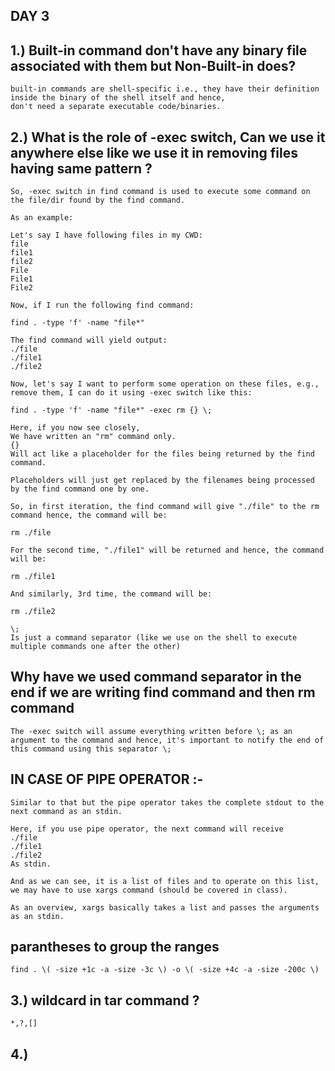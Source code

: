  ##                                       DAY 3

## 1.) Built-in command don't have any binary file associated with them but Non-Built-in does?

    built-in commands are shell-specific i.e., they have their definition inside the binary of the shell itself and hence, 
    don't need a separate executable code/binaries.
    
## 2.) What is the role of -exec switch, Can we use it anywhere else like we use it in removing files having same pattern ?

    So, -exec switch in find command is used to execute some command on the file/dir found by the find command.

    As an example:

    Let's say I have following files in my CWD:
    file
    file1
    file2
    File
    File1
    File2

    Now, if I run the following find command:

    find . -type 'f' -name "file*"

    The find command will yield output:
    ./file
    ./file1
    ./file2

    Now, let's say I want to perform some operation on these files, e.g., remove them, I can do it using -exec switch like this:

    find . -type 'f' -name "file*" -exec rm {} \;

    Here, if you now see closely,
    We have written an "rm" command only.
    {}
    Will act like a placeholder for the files being returned by the find command.
    
    Placeholders will just get replaced by the filenames being processed by the find command one by one.

    So, in first iteration, the find command will give "./file" to the rm command hence, the command will be:

    rm ./file

    For the second time, "./file1" will be returned and hence, the command will be:

    rm ./file1

    And similarly, 3rd time, the command will be:

    rm ./file2

    \;
    Is just a command separator (like we use on the shell to execute multiple commands one after the other)
    
##  Why have we used command separator in the end if we are writing find command and then rm command

    The -exec switch will assume everything written before \; as an argument to the command and hence, it's important to notify the end of this command using this separator \;
    
##  IN CASE OF PIPE OPERATOR :-
    
    Similar to that but the pipe operator takes the complete stdout to the next command as an stdin.

    Here, if you use pipe operator, the next command will receive
    ./file
    ./file1
    ./file2
    As stdin.

    And as we can see, it is a list of files and to operate on this list, we may have to use xargs command (should be covered in class).

    As an overview, xargs basically takes a list and passes the arguments as an stdin.
   
##  parantheses to group the ranges

    find . \( -size +1c -a -size -3c \) -o \( -size +4c -a -size -200c \)
    
## 3.) wildcard in tar command ?

    *,?,[]
    
## 4.)

